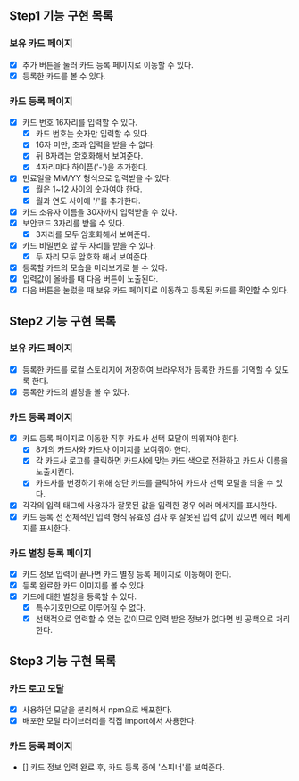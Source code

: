 ## Step1 기능 구현 목록

### 보유 카드 페이지

- [x] 추가 버튼을 눌러 카드 등록 페이지로 이동할 수 있다.
- [x] 등록한 카드를 볼 수 있다.

### 카드 등록 페이지

- [x] 카드 번호 16자리를 입력할 수 있다.
  - [x] 카드 번호는 숫자만 입력할 수 있다.
  - [x] 16자 미만, 초과 입력을 받을 수 없다.
  - [x] 뒤 8자리는 암호화해서 보여준다.
  - [x] 4자리마다 하이픈('-')을 추가한다.
- [x] 만료일을 MM/YY 형식으로 입력받을 수 있다.
  - [x] 월은 1~12 사이의 숫자여야 한다.
  - [x] 월과 연도 사이에 '/'를 추가한다.
- [x] 카드 소유자 이름을 30자까지 입력받을 수 있다.
- [x] 보안코드 3자리를 받을 수 있다.
  - [x] 3자리를 모두 암호화해서 보여준다.
- [x] 카드 비밀번호 앞 두 자리를 받을 수 있다.
  - [x] 두 자리 모두 암호화 해서 보여준다.
- [x] 등록할 카드의 모습을 미리보기로 볼 수 있다.
- [x] 입력값이 올바를 때 다음 버튼이 노출된다.
- [x] 다음 버튼을 눌렀을 때 보유 카드 페이지로 이동하고 등록된 카드를 확인할 수 있다.

## Step2 기능 구현 목록

### 보유 카드 페이지

- [x] 등록한 카드를 로컬 스토리지에 저장하여 브라우저가 등록한 카드를 기억할 수 있도록 한다.
- [x] 등록한 카드의 별칭을 볼 수 있다.

### 카드 등록 페이지

- [x] 카드 등록 페이지로 이동한 직후 카드사 선택 모달이 띄워져야 한다.
  - [x] 8개의 카드사와 카드사 이미지를 보여줘야 한다.
  - [x] 각 카드사 로고를 클릭하면 카드사에 맞는 카드 색으로 전환하고 카드사 이름을 노출시킨다.
  - [x] 카드사를 변경하기 위해 상단 카드를 클릭하여 카드사 선택 모달을 띄울 수 있다.
- [x] 각각의 입력 태그에 사용자가 잘못된 값을 입력한 경우 에러 메세지를 표시한다.
- [x] 카드 등록 전 전체적인 입력 형식 유효성 검사 후 잘못된 입력 값이 있으면 에러 메세지를 표시한다.

### 카드 별칭 등록 페이지

- [x] 카드 정보 입력이 끝나면 카드 별칭 등록 페이지로 이동해야 한다.
- [x] 등록 완료한 카드 이미지를 볼 수 있다.
- [x] 카드에 대한 별칭을 등록할 수 있다.
  - [x] 특수기호만으로 이루어질 수 없다.
  - [x] 선택적으로 입력할 수 있는 값이므로 입력 받은 정보가 없다면 빈 공백으로 처리한다.

## Step3 기능 구현 목록

### 카드 로고 모달

- [x] 사용하던 모달을 분리해서 npm으로 배포한다.
- [x] 배포한 모달 라이브러리를 직접 import해서 사용한다.

### 카드 등록 페이지

- [] 카드 정보 입력 완료 후, 카드 등록 중에 '스피너'를 보여준다.
